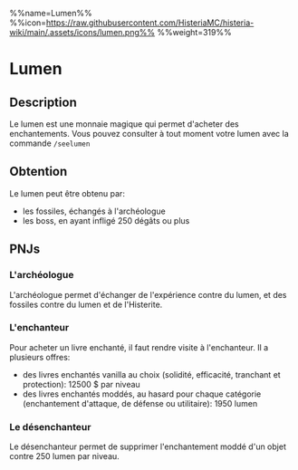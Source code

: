 %%name=Lumen%%
%%icon=https://raw.githubusercontent.com/HisteriaMC/histeria-wiki/main/.assets/icons/lumen.png%%
%%weight=319%%

# Lumen

## Description

Le lumen est une monnaie magique qui permet d'acheter des enchantements. Vous pouvez consulter à tout moment votre lumen avec la commande `/seelumen`

## Obtention

Le lumen peut être obtenu par:

- les fossiles, échangés à l'archéologue
- les boss, en ayant infligé 250 dégâts ou plus

## PNJs

### L'archéologue

L'archéologue permet d'échanger de l'expérience contre du lumen, et des fossiles contre du lumen et de l'Histerite.

### L'enchanteur

Pour acheter un livre enchanté, il faut rendre visite à l'enchanteur. Il a plusieurs offres:
- des livres enchantés vanilla au choix (solidité, efficacité, tranchant et protection): 12500 $ par niveau
- des livres enchantés moddés, au hasard pour chaque catégorie (enchantement d'attaque, de défense ou utilitaire): 1950 lumen

### Le désenchanteur

Le désenchanteur permet de supprimer l'enchantement moddé d'un objet contre 250 lumen par niveau.
